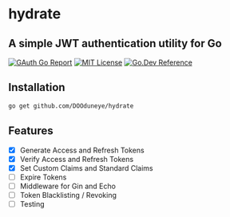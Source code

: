 # hydrate

## A simple JWT authentication utility for Go

[![GAuth Go Report](https://goreportcard.com/badge/github.com/DOOduneye/hydrate)](https://goreportcard.com/report/github.com/DOOduneye/hydrate)
[![MIT License](https://img.shields.io/badge/license-MIT-blue)](https://opensource.org/license/mit/)
[![Go.Dev Reference](https://img.shields.io/badge/go.dev-reference-blue?logo=go&logoColor=white)](https://pkg.go.dev/github.com/DOOduneye/hydrate)

## Installation
```bash
go get github.com/DOOduneye/hydrate
```

## Features
- [x] Generate Access and Refresh Tokens
- [x] Verify Access and Refresh Tokens
- [x] Set Custom Claims and Standard Claims
- [ ] Expire Tokens
- [ ] Middleware for Gin and Echo
- [ ] Token Blacklisting / Revoking
- [ ] Testing